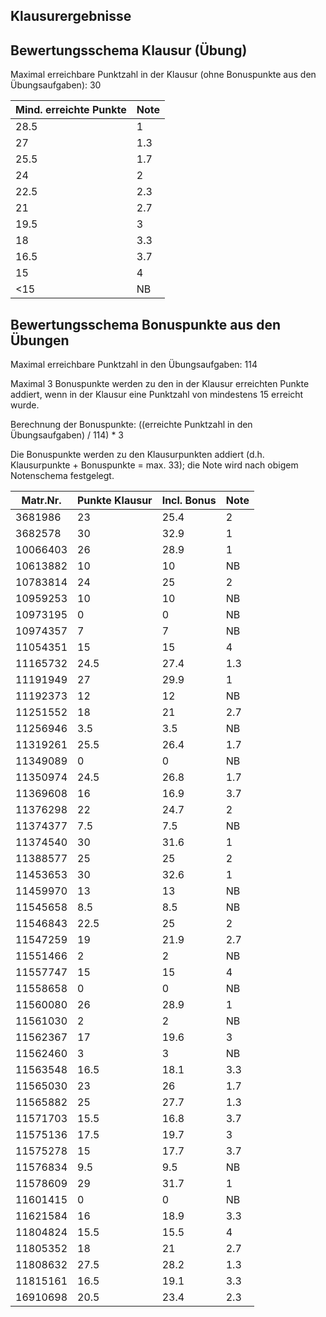 ## Klausurergebnisse
## Bewertungsschema Klausur (Übung)

Maximal erreichbare Punktzahl in der Klausur (ohne Bonuspunkte aus den Übungsaufgaben): 30

| Mind. erreichte Punkte | Note |
|---|---|
| 28.5 | 1 |
| 27 | 1.3 |
| 25.5 | 1.7 |
| 24 | 2 |
| 22.5 | 2.3 |
| 21 | 2.7 |
| 19.5 | 3 |
| 18 | 3.3 |
| 16.5 | 3.7 |
| 15 | 4 |
| <15 | NB |

## Bewertungsschema Bonuspunkte aus den Übungen

Maximal erreichbare Punktzahl in den Übungsaufgaben: 114

Maximal 3 Bonuspunkte werden zu den in der Klausur erreichten Punkte addiert, wenn in der Klausur eine Punktzahl von mindestens 15 
erreicht wurde.

Berechnung der Bonuspunkte: ((erreichte Punktzahl in den Übungsaufgaben) / 114) * 3

Die Bonuspunkte werden zu den Klausurpunkten addiert (d.h. Klausurpunkte + Bonuspunkte = max. 33); 
die Note wird nach obigem Notenschema festgelegt.


| Matr.Nr. | Punkte Klausur | Incl. Bonus | Note|
|---|---|---|---|
| 3681986 | 23 | 25.4 | 2 |
| 3682578 | 30 | 32.9 | 1 |
| 10066403 | 26 | 28.9 | 1 |
| 10613882 | 10 | 10 | NB |
| 10783814 | 24 | 25 | 2 |
| 10959253 | 10 | 10 | NB |
| 10973195 | 0 | 0 | NB |
| 10974357 | 7 | 7 | NB |
| 11054351 | 15 | 15 | 4 |
| 11165732 | 24.5 | 27.4 | 1.3 |
| 11191949 | 27 | 29.9 | 1 |
| 11192373 | 12 | 12 | NB |
| 11251552 | 18 | 21 | 2.7 |
| 11256946 | 3.5 | 3.5 | NB |
| 11319261 | 25.5 | 26.4 | 1.7 |
| 11349089 | 0 | 0 | NB |
| 11350974 | 24.5 | 26.8 | 1.7 |
| 11369608 | 16 | 16.9 | 3.7 |
| 11376298 | 22 | 24.7 | 2 |
| 11374377 | 7.5 | 7.5 | NB |
| 11374540 | 30 | 31.6 | 1 |
| 11388577 | 25 | 25 | 2 |
| 11453653 | 30 | 32.6 | 1 |
| 11459970 | 13 | 13 | NB |
| 11545658 | 8.5 | 8.5 | NB |
| 11546843 | 22.5 | 25 | 2 |
| 11547259 | 19 | 21.9 | 2.7 |
| 11551466 | 2 | 2 | NB |
| 11557747 | 15 | 15 | 4 |
| 11558658 | 0 | 0 | NB |
| 11560080 | 26 | 28.9 | 1 |
| 11561030 | 2 | 2 | NB |
| 11562367 | 17 | 19.6 | 3 |
| 11562460 | 3 | 3 | NB |
| 11563548 | 16.5 | 18.1 | 3.3 |
| 11565030 | 23 | 26 | 1.7 |
| 11565882 | 25 | 27.7 | 1.3 |
| 11571703 | 15.5 | 16.8 | 3.7 |
| 11575136 | 17.5 | 19.7 | 3 |
| 11575278 | 15 | 17.7 | 3.7 |
| 11576834 | 9.5 | 9.5 | NB |
| 11578609 | 29 | 31.7 | 1 |
| 11601415 | 0 | 0 | NB |
| 11621584 | 16 | 18.9 | 3.3 |
| 11804824 | 15.5 | 15.5 | 4 |
| 11805352 | 18 | 21 | 2.7 |
| 11808632 | 27.5 | 28.2 | 1.3 |
| 11815161 | 16.5 | 19.1 | 3.3 |
| 16910698 | 20.5 | 23.4 | 2.3 |
